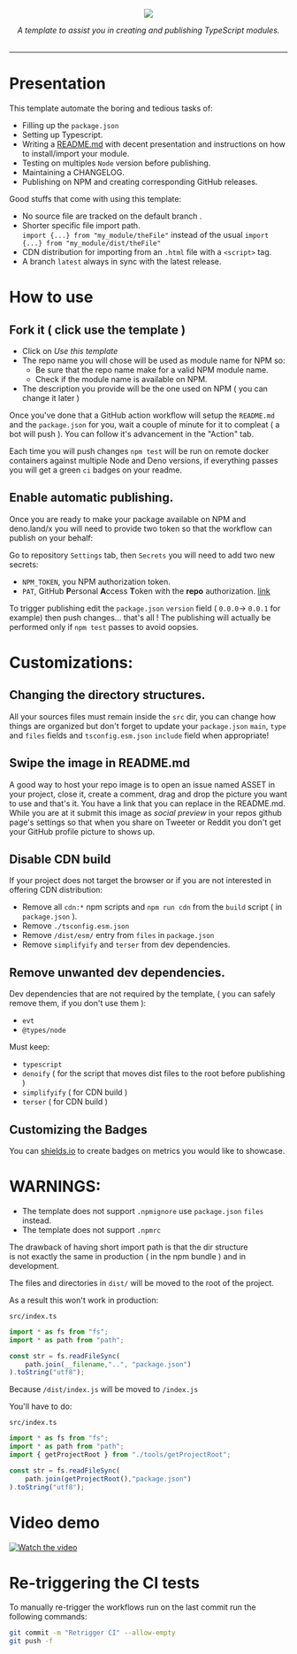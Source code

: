 <p align="center">
    <img src="https://user-images.githubusercontent.com/6702424/82094662-cd17c200-96fd-11ea-8645-808344bad951.png">  
</p>
<p align="center">
    <i> A template to assist you in creating and publishing TypeScript modules.</i>
    <br>
    <br>
</p>

---

# Presentation 

This template automate the boring and tedious tasks of:
- Filling up the ``package.json``
- Setting up Typescript.
- Writing a [README.md](https://github.com/garronej/denoify_ci/blob/dev/README.template.md) with decent presentation and instructions on how to install/import your module.
- Testing on multiples ``Node`` version before publishing.
- Maintaining a CHANGELOG.
- Publishing on NPM and creating corresponding GitHub releases.

Good stuffs that come with using this template:
- No source file are tracked on the default branch .
- Shorter specific file import path.  
  ``import {...} from "my_module/theFile"`` instead of the usual
  ``import {...} from "my_module/dist/theFile"`` 
- CDN distribution for importing from an ``.html`` file with a ``<script>`` tag.
- A branch ``latest`` always in sync with the latest release.

# How to use

## Fork it ( click use the template )

- Click on *Use this template*
- The repo name you will chose will be used as module name for NPM so:
  - Be sure that the repo name make for a valid NPM module name.
  - Check if the module name is available on NPM.
- The description you provide will be the one used on NPM ( you can change it later )

Once you've done that a GitHub action workflow will setup the ``README.md`` and the ``package.json`` for you, wait a couple of minute for it to compleat ( a bot will push ). You can follow it's advancement in the "Action" tab.

Each time you will push changes ``npm test`` will be run on remote docker containers against multiple Node and Deno versions, if everything passes you will get a green ``ci`` badges on your readme.

## Enable automatic publishing.

Once you are ready to make your package available on NPM and deno.land/x you 
will need to provide two token so that the workflow can publish on your behalf:

Go to repository ``Settings`` tab, then ``Secrets`` you will need to add two new secrets:
- ``NPM_TOKEN``, you NPM authorization token.
- ``PAT``, GitHub **P**ersonal **A**ccess **T**oken with the **repo** authorization. [link](https://github.com/settings/tokens)

To trigger publishing edit the ``package.json`` ``version`` field ( ``0.0.0``-> ``0.0.1`` for example) then push changes... that's all !
The publishing will actually be performed only if ``npm test`` passes to avoid oopsies.  

# Customizations: 

## Changing the directory structures.

All your sources files must remain inside the ``src`` dir, you can change how things are organized
but don't forget to update your ``package.json`` ``main``, ``type`` and ``files`` fields and ``tsconfig.esm.json`` ``include`` field when appropriate!

## Swipe the image in README.md

A good way to host your repo image is to open an issue named ASSET in your project, close it, create a comment, drag and drop the picture you want to use and that's it. You have a link that you can replace in the README.md.  
While you are at it submit this image as *social preview* in your repos github page's settings so that when you share on
Tweeter or Reddit you don't get your GitHub profile picture to shows up.

## Disable CDN build 

If your project does not target the browser or if you are not interested in offering CDN distribution:

- Remove all ``cdn:*`` npm scripts and ``npm run cdn`` from the `build` script ( in ``package.json`` ).
- Remove ``./tsconfig.esm.json``
- Remove ``/dist/esm/`` entry from ``files`` in ``package.json`` 
- Remove ``simplifyify`` and ``terser`` from dev dependencies.

## Remove unwanted dev dependencies.

Dev dependencies that are not required by the template, ( you can safely remove them, if you don't use them ):

- ``evt``
- ``@types/node``

Must keep: 

- ``typescript``
- ``denoify`` ( for the script that moves dist files to the root before publishing )
- ``simplifyify`` ( for CDN build )
- ``terser`` ( for CDN build )

## Customizing the Badges

You can [shields.io](https://shields.io) to create badges on metrics you would like to showcase.

# WARNINGS:

- The template does not support ``.npmignore`` use ``package.json`` ``files`` instead.
- The template does not support ``.npmrc``

The drawback of having short import path is that the dir structure  
is not exactly the same in production ( in the npm bundle ) and in development.

The files and directories in ``dist/`` will be moved to the root of the project.  

As a result this won't work in production: 

``src/index.ts``
```typescript
import * as fs from "fs";
import * as path from "path";

const str = fs.readFileSync(
    path.join(__filename,"..", "package.json")
).toString("utf8");
```

Because ``/dist/index.js`` will be moved to ``/index.js``

You'll have to do: 

``src/index.ts``
```typescript
import * as fs from "fs";
import * as path from "path";
import { getProjectRoot } from "./tools/getProjectRoot";

const str = fs.readFileSync(
    path.join(getProjectRoot(),"package.json")
).toString("utf8");
```

# Video demo

[![Watch the video](https://user-images.githubusercontent.com/6702424/82117367-c32ea700-976f-11ea-93f9-ec056aebc528.png)](https://youtu.be/Q5t-yP2PvPA)

# Re-triggering the CI tests

To manually re-trigger the workflows run on the last commit run the following commands:  
```bash
git commit -m "Retrigger CI" --allow-empty
git push -f
```

